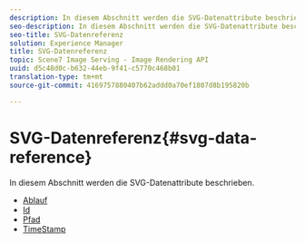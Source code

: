 ```yaml
---
description: In diesem Abschnitt werden die SVG-Datenattribute beschrieben.
seo-description: In diesem Abschnitt werden die SVG-Datenattribute beschrieben.
seo-title: SVG-Datenreferenz
solution: Experience Manager
title: SVG-Datenreferenz
topic: Scene7 Image Serving - Image Rendering API
uuid: d5c48d0c-b632-44eb-9f41-c5770c468b01
translation-type: tm+mt
source-git-commit: 4169757880407b62addd0a70ef1807d8b195820b

---
```



# SVG-Datenreferenz{#svg-data-reference}

In diesem Abschnitt werden die SVG-Datenattribute beschrieben.

* [Ablauf](r-expiration-svg.md)
* [Id](r-id-svg.md)
* [Pfad](r-path-svg.md)
* [TimeStamp](r-timestamp-svg.md)
